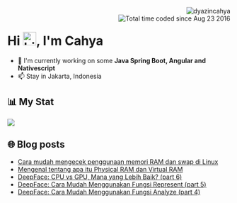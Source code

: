 <img align="right" src="https://komarev.com/ghpvc/?username=dyazincahya" alt="dyazincahya" /><br/>
<img src="https://wakatime.com/badge/user/fd321787-7d82-4766-b987-60584327310e.svg" alt="Total time coded since Aug 23 2016" align="right" />

<h1>Hi <img src="https://user-images.githubusercontent.com/1303154/88677602-1635ba80-d120-11ea-84d8-d263ba5fc3c0.gif" width="30" alt="hi">, I'm Cahya</h1>

- 🏢 I'm currently working on some **Java Spring Boot, Angular and Nativescript**
- 📫 Stay in Jakarta, Indonesia


## 📊 My Stat
<!-- img src="https://github-readme-stats.vercel.app/api?username=dyazincahya&show_icons=true"-->
<img src="https://github-readme-stats.vercel.app/api/wakatime?username=dyazincahya&layout=compact">
<!--img src="https://github-readme-stats.vercel.app/api/top-langs/?username=dyazincahya&layout=compact"-->
<!--img src="https://github-profile-summary-cards.vercel.app/api/cards/repos-per-language?username=dyazincahya"-->


## 🌐 Blog posts
<!-- BLOG-POST-LIST:START -->
- [Cara mudah mengecek penggunaan memori RAM dan swap di Linux](https://www.kang-cahya.com/2025/02/cara-mudah-mengecek-penggunaan-memori.html)
- [Mengenal tentang apa itu Physical RAM dan Virtual RAM](https://www.kang-cahya.com/2025/02/mengenal-tentang-apa-itu-physical-ram.html)
- [DeepFace: CPU vs GPU, Mana yang Lebih Baik? &lpar;part 6&rpar;](https://www.kang-cahya.com/2025/02/deepface-cpu-vs-gpu-mana-yang-lebih-baik.html)
- [DeepFace: Cara Mudah Menggunakan Fungsi Represent &lpar;part 5&rpar;](https://www.kang-cahya.com/2025/02/deepface-cara-mudah-menggunakan-fungsi-represent.html)
- [DeepFace: Cara Mudah Menggunakan Fungsi Analyze &lpar;part 4&rpar;](https://www.kang-cahya.com/2025/02/deepface-cara-mudah-menggunakan-fungsi-analyze.html)
<!-- BLOG-POST-LIST:END -->
